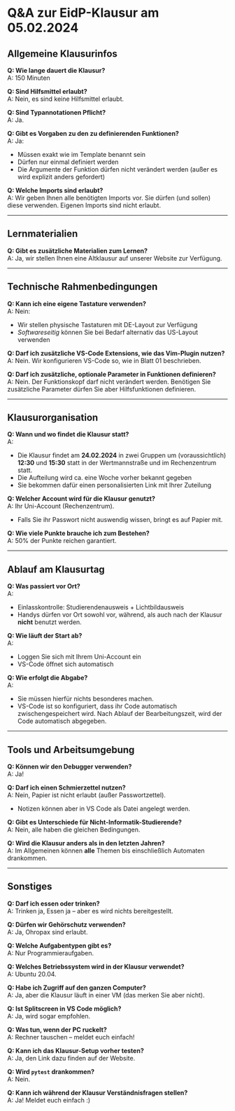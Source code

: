 # Q&A zur EidP-Klausur am 05.02.2024

## Allgemeine Klausurinfos

**Q: Wie lange dauert die Klausur?**  
A: 150 Minuten

**Q: Sind Hilfsmittel erlaubt?**  
A: Nein, es sind keine Hilfsmittel erlaubt.  

**Q: Sind Typannotationen Pflicht?**  
A: Ja.

**Q: Gibt es Vorgaben zu den zu definierenden Funktionen?**  
A: Ja:
   - Müssen exakt wie im Template benannt sein  
   - Dürfen nur einmal definiert werden  
   - Die Argumente der Funktion dürfen nicht verändert werden (außer es wird explizit anders gefordert)

**Q: Welche Imports sind erlaubt?**  
A: Wir geben Ihnen alle benötigten Imports vor. Sie dürfen (und sollen) diese verwenden. Eigenen Imports sind nicht erlaubt.

---

## Lernmaterialien

**Q: Gibt es zusätzliche Materialien zum Lernen?**  
A: Ja, wir stellen Ihnen eine Altklausur auf unserer Website zur Verfügung. 

---

## Technische Rahmenbedingungen

**Q: Kann ich eine eigene Tastature verwenden?**  
A:  Nein:
   - Wir stellen physische Tastaturen mit DE-Layout zur Verfügung
   - _Softwareseitig_ können Sie bei Bedarf alternativ das US-Layout verwenden  

**Q: Darf ich zusätzliche VS-Code Extensions, wie das Vim-Plugin nutzen?**  
A: Nein. Wir konfigurieren VS-Code so, wie in Blatt 01 beschrieben.

**Q: Darf ich zusätzliche, optionale Parameter in Funktionen definieren?**  
A: Nein. Der Funktionskopf darf nicht verändert werden. Benötigen Sie zusätzliche Parameter dürfen Sie aber Hilfsfunktionen definieren.  

---

## Klausurorganisation

**Q: Wann und wo findet die Klausur statt?**  
A:  
   - Die Klausur findet am **24.02.2024** in zwei Gruppen um (voraussichtlich) **12:30** und **15:30** statt in der Wertmannstraße und im Rechenzentrum statt.
   - Die Aufteilung wird ca. eine Woche vorher bekannt gegeben
   - Sie bekommen dafür einen personalisierten Link mit Ihrer Zuteilung  

**Q: Welcher Account wird für die Klausur genutzt?**  
A: Ihr Uni-Account (Rechenzentrum).
   - Falls Sie ihr Passwort nicht auswendig wissen, bringt es auf Papier mit.  

**Q: Wie viele Punkte brauche ich zum Bestehen?**  
A: 50% der Punkte reichen garantiert.

---

## Ablauf am Klausurtag

**Q: Was passiert vor Ort?**  
A:  
   - Einlasskontrolle: Studierendenausweis + Lichtbildausweis
   - Handys dürfen vor Ort sowohl vor, während, als auch nach der Klausur **nicht** benutzt werden.

**Q: Wie läuft der Start ab?**  
A:  
   - Loggen Sie sich mit Ihrem Uni-Account ein
   - VS-Code öffnet sich automatisch

**Q: Wie erfolgt die Abgabe?**  
A: 
   - Sie müssen hierfür nichts besonderes machen.
   - VS-Code ist so konfiguriert, dass ihr Code automatisch zwischengespeichert wird. Nach Ablauf der Bearbeitungszeit, wird der Code automatisch abgegeben. 

---

## Tools und Arbeitsumgebung

**Q: Können wir den Debugger verwenden?**  
A: Ja!

**Q: Darf ich einen Schmierzettel nutzen?**  
A: Nein, Papier ist nicht erlaubt (außer Passwortzettel).  
   - Notizen können aber in VS Code als Datei angelegt werden.  

**Q: Gibt es Unterschiede für Nicht-Informatik-Studierende?**  
A: Nein, alle haben die gleichen Bedingungen.

**Q: Wird die Klausur anders als in den letzten Jahren?**  
A: Im Allgemeinen können __alle__ Themen bis einschließlich Automaten drankommen.

---

## Sonstiges

**Q: Darf ich essen oder trinken?**  
A: Trinken ja, Essen ja – aber es wird nichts bereitgestellt.  

**Q: Dürfen wir Gehörschutz verwenden?**  
A: Ja, Ohropax sind erlaubt.  

**Q: Welche Aufgabentypen gibt es?**  
A: Nur Programmieraufgaben.

**Q: Welches Betriebssystem wird in der Klausur verwendet?**  
A: Ubuntu 20.04.  

**Q: Habe ich Zugriff auf den ganzen Computer?**  
A: Ja, aber die Klausur läuft in einer VM (das merken Sie aber nicht).  

**Q: Ist Splitscreen in VS Code möglich?**  
A: Ja, wird sogar empfohlen.  

**Q: Was tun, wenn der PC ruckelt?**  
A: Rechner tauschen – meldet euch einfach!  

**Q: Kann ich das Klausur-Setup vorher testen?**  
A: Ja, den Link dazu finden auf der Website.

**Q: Wird `pytest` drankommen?**  
A: Nein.  

**Q: Kann ich während der Klausur Verständnisfragen stellen?**  
A: Ja! Meldet euch einfach :)
